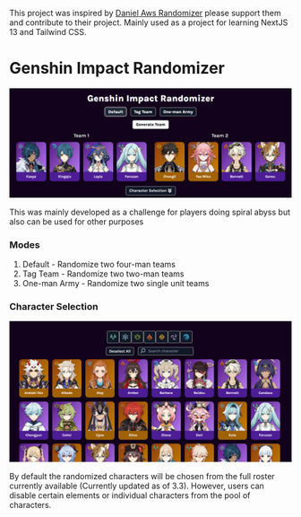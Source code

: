 This project was inspired by [Daniel Aws Randomizer](https://github.com/daniel-aws/genshin-impact-team-randomizer/) please support them and contribute to their project. Mainly used as a project for learning NextJS 13 and Tailwind CSS.

# Genshin Impact Randomizer

![Randomizer](https://github.com/the-black-viper/genshin-randomizer/blob/main/assets/randomizer_default.png)

This was mainly developed as a challenge for players doing spiral abyss but also can be used for other purposes

### Modes

1. Default - Randomize two four-man teams
2. Tag Team - Randomize two two-man teams
3. One-man Army - Randomize two single unit teams

### Character Selection

![Character Selection](https://github.com/the-black-viper/genshin-randomizer/blob/main/assets/randomizer_selection.png)

By default the randomized characters will be chosen from the full roster currently available (Currently updated as of 3.3). However, users can disable certain elements or individual characters from the pool of characters.

